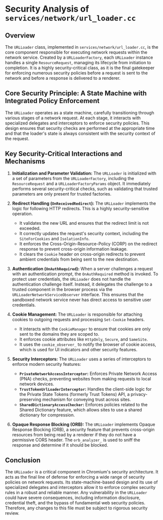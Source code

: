# Security Analysis of `services/network/url_loader.cc`

## Overview

The `URLLoader` class, implemented in `services/network/url_loader.cc`, is the core component responsible for executing network requests within the network service. Created by a `URLLoaderFactory`, each `URLLoader` instance handles a single `ResourceRequest`, managing its lifecycle from initiation to completion. It is a highly security-critical class, as it is the final gatekeeper for enforcing numerous security policies before a request is sent to the network and before a response is delivered to a renderer.

## Core Security Principle: A State Machine with Integrated Policy Enforcement

The `URLLoader` operates as a state machine, carefully transitioning through various stages of a network request. At each stage, it interacts with specialized delegates and interceptors to enforce security policies. This design ensures that security checks are performed at the appropriate time and that the loader's state is always consistent with the security context of the request.

## Key Security-Critical Interactions and Mechanisms

1.  **Initialization and Parameter Validation:**
    The `URLLoader` is initialized with a set of parameters from the `URLLoaderFactory`, including the `ResourceRequest` and a `URLLoaderFactoryParams` object. It immediately performs several security-critical checks, such as validating that trusted parameters are only present for trusted factories.

2.  **Redirect Handling (`OnReceivedRedirect`):**
    The `URLLoader` implements the logic for following HTTP redirects. This is a highly security-sensitive operation.
    -   It validates the new URL and ensures that the redirect limit is not exceeded.
    -   It correctly updates the request's security context, including the `SiteForCookies` and `IsolationInfo`.
    -   It enforces the Cross-Origin-Resource-Policy (CORP) on the redirect response to prevent cross-origin information leakage.
    -   It clears the `Cookie` header on cross-origin redirects to prevent ambient credentials from being sent to the new destination.

3.  **Authentication (`OnAuthRequired`):**
    When a server challenges a request with an authentication prompt, the `OnAuthRequired` method is invoked. To protect user credentials, the `URLLoader` does not handle the authentication challenge itself. Instead, it delegates the challenge to a trusted component in the browser process via the `URLLoaderNetworkServiceObserver` interface. This ensures that the sandboxed network service never has direct access to sensitive user credentials.

4.  **Cookie Management:**
    The `URLLoader` is responsible for attaching cookies to outgoing requests and processing `Set-Cookie` headers.
    -   It interacts with the `CookieManager` to ensure that cookies are only sent to the domains they are scoped to.
    -   It enforces cookie attributes like `HttpOnly`, `Secure`, and `SameSite`.
    -   It uses the `cookie_observer_` to notify the browser of cookie access, which is used for UI indicators and other security features.

5.  **Security Interceptors:**
    The `URLLoader` uses a series of interceptors to enforce modern security features:
    -   **`PrivateNetworkAccessInterceptor`:** Enforces Private Network Access (PNA) checks, preventing websites from making requests to local network devices.
    -   **`TrustTokenUrlLoaderInterceptor`:** Handles the client-side logic for the Private State Tokens (formerly Trust Tokens) API, a privacy-preserving mechanism for conveying trust across sites.
    -   **`SharedDictionaryAccessChecker`:** Enforces policies related to the Shared Dictionary feature, which allows sites to use a shared dictionary for compression.

6.  **Opaque Response Blocking (ORB):**
    The `URLLoader` implements Opaque Response Blocking (ORB), a security feature that prevents cross-origin resources from being read by a renderer if they do not have a permissive CORS header. The `orb_analyzer_` is used to sniff the response and determine if it should be blocked.

## Conclusion

The `URLLoader` is a critical component in Chromium's security architecture. It acts as the final line of defense for enforcing a wide range of security policies on network requests. Its state-machine-based design and its use of specialized delegates and interceptors allow it to enforce complex security rules in a robust and reliable manner. Any vulnerability in the `URLLoader` could have severe consequences, including information disclosure, credential theft, and the bypass of fundamental web security policies. Therefore, any changes to this file must be subject to rigorous security review.
